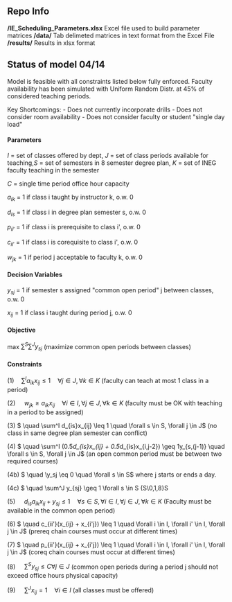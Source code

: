 ## Repo Info

**/IE_Scheduling_Parameters.xlsx** Excel file used to build parameter matrices
**/data/** Tab delimeted matrices in text format from the Excel File
**/results/** Results in xlsx format

## Status of model 04/14

Model is feasible with all constraints listed below fully enforced. Faculty availability has been simulated with Uniform Random Distr. at 45% of considered teaching periods. 

Key Shortcomings: 
    - Does not currently incorporate drills
    - Does not consider room availability
    - Does not consider faculty or student "single day load"

#### **Parameters**

$I$ = set of classes offered by dept, $J$ = set of class periods available for teaching,$S$ = set of semesters in 8 semester degree plan, $K$ = set of INEG faculty teaching in the semester

$C$ = single time period office hour capacity

$a_{ik}$ = 1 if class i taught by instructor k, o.w. 0

$d_{is}$ = 1 if class i in degree plan semester s, o.w. 0

$p_{ii'}$ = 1 if class i is prerequisite to class i', o.w. 0

$c_{ii'}$ = 1 if class i is corequisite to class i', o.w. 0

$w_{jk}$ = 1 if period j acceptable to faculty k, o.w. 0

#### **Decision Variables**

$y_{sj}$ = 1 if semester s assigned "common open period" j between classes, o.w. 0

$x_{ij}$ = 1 if class i taught during period j, o.w. 0

#### **Objective**
max $\sum^S \sum^Jy_{sj}$  (maximize common open periods between classes)

#### **Constraints**

(1)$\quad \sum^I a_{ik}x_{ij} \leq 1 \quad \forall j \in J, \forall k \in K$ (faculty can teach at most 1 class in a period)

(2) $\quad w_{jk} \geq a_{ik}x_{ij} \quad \forall i \in I,  \forall j \in J, \forall k \in K$ (faculty must be OK with teaching in a period to be assigned)

(3) $ \quad \sum^I d_{is}x_{ij} \leq 1 \quad \forall s \in S, \forall j \in J$ (no class in same degree plan semester can conflict)

(4) $ \quad \sum^I (0.5*d_{is}x_{ij} + 0.5*d_{is}x_{i,j-2}) \geq 1y_{s,(j-1)} \quad \forall s \in S, \forall j \in J$ (an open common period must be between two required courses)

(4b) $ \quad \y_sj \eq 0  \quad \forall s \in S$ where j starts or ends a day. 

(4c) $ \quad \sum^J y_{sj} \geq 1 \forall s \in S {S\0,1,8}S

(5) $\quad d_{is}a_{ik}x_{ij} + y_{sj} \leq 1 \quad \forall s \in S, \forall i \in I, \forall j \in J, \forall k \in K$ (Faculty must be available in the common open period)

(6) $ \quad c_{ii'}(x_{ij} + x_{i'j}) \leq 1 \quad \forall i \in I, \forall i' \in I, \forall j \in J$ (prereq chain courses must occur at different times)

(7) $ \quad p_{ii'}(x_{ij} + x_{i'j}) \leq 1 \quad \forall i \in I, \forall i' \in I, \forall j \in J$ (coreq chain courses must occur at different times)

(8) $\quad \sum^Sy_{sj} \leq C \forall j \in J$ (common open periods during a period j should not exceed office hours physical capacity)

(9) $\quad \sum^Jx_{ij} = 1 \quad \forall i \in I$ (all classes must be offered)